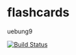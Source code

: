 # flashcards
uebung9

[![Build Status](https://travis-ci.com/GHbrazel/flashcards.svg?branch=master)](https://travis-ci.com/GHbrazel/flashcards)
